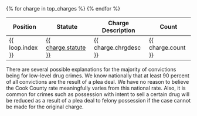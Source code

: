 <table id="table-top-charges" class="table">
<thead>
  <tr>
    <th>Position</th>
    <th>Statute</th>
    <th>Charge Description</th>
    <th>Count</th>
  </tr>
</thead>
<tbody>
  {% for charge in top_charges %}
  <tr>
    <td>{{ loop.index }}</td>
    <td><a href="{{ charge.statute_url }}">{{ charge.statute }}</a></td>
    <td>{{ charge.chrgdesc }}</td>
    <td>{{ charge.count }}</td>
  </tr>
  {% endfor %}
</tbody>
</table>

There are several possible explanations for the majority of convictions being for low-level drug crimes. We know nationally that at least 90 percent of all convictions are the result of a plea deal. We have no reason to believe the Cook County rate meaningfully varies from this national rate. Also, it is common for crimes such as possession with intent to sell a certain drug will be reduced as a result of a plea deal to felony possession if the case cannot be made for the original charge. 
